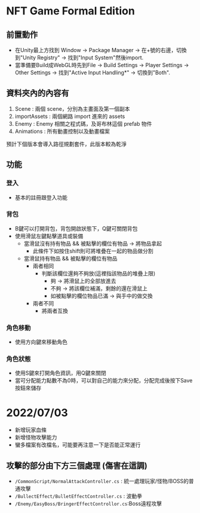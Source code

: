 # NFT Game Formal Edition
## 前置動作
- 在Unity最上方找到 Window -> Package Manager -> 在+號的右邊，切換到"Unity Registry" -> 找到"Input System"然後import.
- 當準備要Build成WebGL時先到File -> Build Settings -> Player Settings -> Other Settings -> 找到"Active Input Handling*" -> 切換到"Both".
## 資料夾內的內容有
1. Scene : 兩個 scene，分別為主畫面及第一個副本
2. importAssets : 兩個網路 import 進來的 assets
3. Enemy : Enemy 相關之程式碼，及哥布林這個 prefab 物件
4. Animations : 所有動畫控制以及動畫檔案

預計下個版本會導入路徑規劃套件，此版本較為乾淨
## 功能
### 登入
- 基本的註冊跟登入功能
### 背包
- B鍵可以打開背包，背包開啟狀態下，Q鍵可關閉背包
- 使用滑鼠左鍵點擊道具或裝備
  - 當滑鼠沒有持有物品 && 被點擊的欄位有物品 -> 將物品拿起
    - 此條件下如按住shift則可將堆疊在一起的物品做分割
  - 當滑鼠持有物品 && 被點擊的欄位有物品
    - 兩者相同
      - 判斷該欄位還夠不夠放(這裡指該物品的堆疊上限)
        - 夠 -> 將滑鼠上的全部放進去
        - 不夠 -> 將該欄位補滿，剩餘的還在滑鼠上
        - 如被點擊的欄位物品已滿 -> 與手中的做交換
    - 兩者不同
      - 將兩者互換
### 角色移動
- 使用方向鍵來移動角色
### 角色狀態
- 使用S鍵來打開角色資訊，用Q鍵來關閉
- 當可分配能力點數不為0時，可以對自己的能力來分配，分配完成後按下Save按鈕來儲存

# 2022/07/03

* 新增玩家血條
* 新增怪物攻擊能力
* 蠻多檔案有改檔名，可能要再注意一下是否能正常運行
## 攻擊的部分由下方三個處理 (傷害在這調)
* `/CommonScript/NormalAttackController.cs` : 統一處理玩家/怪物/BOSS的普通攻擊
* `/BullectEffect/BulletEffectController.cs` : 波動拳
* `/Enemy/EasyBoss/BringerEffectControllor.cs`:Boss遠程攻擊



